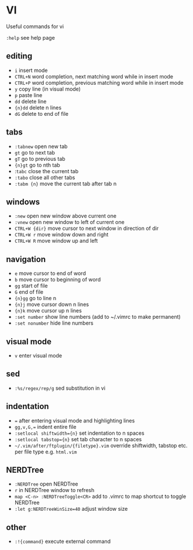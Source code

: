 # VI

Useful commands for vi

`:help` see help page

## editing
- `i` insert mode
- `CTRL+N` word completion, next matching word while in insert mode
- `CTRL+P` word completion, previous matching word while in insert mode
- `y` copy line (in visual mode)
- `p` paste line
- `dd` delete line
- `{n}dd` delete n lines
- `dG` delete to end of file

## tabs
- `:tabnew` open new tab
- `gt` go to next tab
- `gT` go to previous tab
- `{n}gt` go to nth tab
- :`tabc` close the current tab
- `:tabo` close all other tabs
- `:tabm {n}` move the current tab after tab n

## windows
- `:new` open new window above current one
- `:vnew` open new window to left of current one
- `CTRL+W {dir}` move cursor to next window in direction of dir
- `CTRL+W r` move window down and right
- `CTRL+W R` move window up and left

## navigation
- `e` move cursor to end of word
- `b` move cursor to beginning of word
- `gg` start of file
- `G` end of file
- `{n}gg` go to line n
- `{n}j` move cursor down n lines
- `{n}k` move cursor up n lines
- `:set number` show line numbers (add to ~/.vimrc to make permanent)
- `:set nonumber` hide line numbers

## visual mode
- `v` enter visual mode

## sed
- `:%s/regex/rep/g` sed substitution in vi

## indentation
- `=` after entering visual mode and highlighting lines
- `gg,v,G,=` indent entire file
- `:setlocal shiftwidth={n}` set indentation to n spaces
- `:setlocal tabstop={n}` set tab character to n spaces
- `~/.vim/after/ftplugin/{filetype}.vim` override shiftwidth, tabstop etc. per file type e.g. `html.vim`

## NERDTree
- `:NERDTree` open NERDTree
- `r` in NERDTree window to refresh
- `map <C-n> :NERDTreeToggle<CR>` add to .vimrc to map shortcut to toggle NERDTree
- `:let g:NERDTreeWinSize=40` adjust window size

## other
- `:!{command}` execute external command
